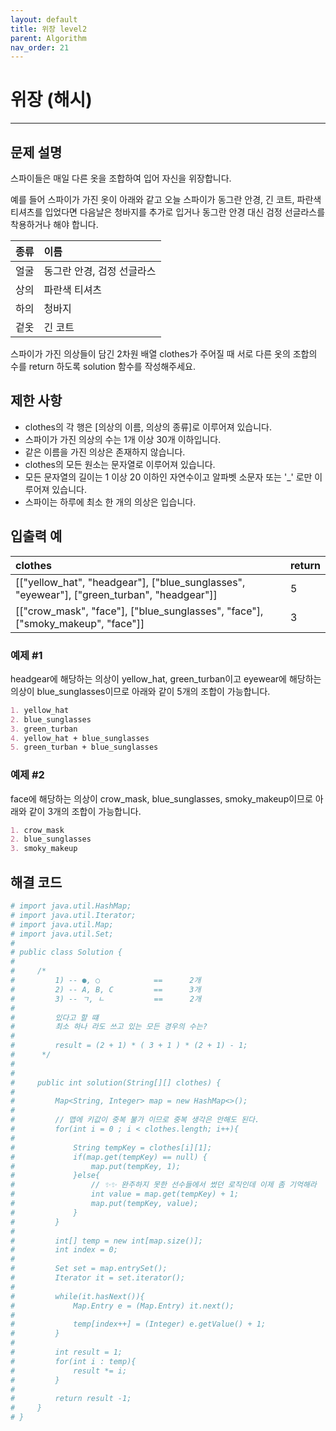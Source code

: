 ```yaml
---
layout: default
title: 위장 level2
parent: Algorithm
nav_order: 21
---
```


# 위장 (해시)

---

## 문제 설명

스파이들은 매일 다른 옷을 조합하여 입어 자신을 위장합니다.    

예를 들어 스파이가 가진 옷이 아래와 같고 오늘 스파이가 동그란 안경, 긴 코트, 파란색 티셔츠를 입었다면 다음날은 청바지를 추가로 입거나 동그란 안경 대신 검정 선글라스를 착용하거나 해야 합니다.   

| 종류 | 이름                   |
|:----|:----------------------|
| 얼굴 | 동그란 안경, 검정 선글라스   |
| 상의 | 파란색 티셔츠             |
| 하의 | 청바지                  |
| 겉옷 | 긴 코트                 |

스파이가 가진 의상들이 담긴 2차원 배열 clothes가 주어질 때 서로 다른 옷의 조합의 수를 return 하도록 solution 함수를 작성해주세요.  

## 제한 사항

* clothes의 각 행은 [의상의 이름, 의상의 종류]로 이루어져 있습니다.
* 스파이가 가진 의상의 수는 1개 이상 30개 이하입니다.
* 같은 이름을 가진 의상은 존재하지 않습니다.
* clothes의 모든 원소는 문자열로 이루어져 있습니다.
* 모든 문자열의 길이는 1 이상 20 이하인 자연수이고 알파벳 소문자 또는 '_' 로만 이루어져 있습니다.
* 스파이는 하루에 최소 한 개의 의상은 입습니다.

## 입출력 예

| clothes                                                                                          | return     |
|:-------------------------------------------------------------------------------------------------|:-----------|
| [["yellow_hat", "headgear"], ["blue_sunglasses", "eyewear"], ["green_turban", "headgear"]]       | 5          |
| [["crow_mask", "face"], ["blue_sunglasses", "face"], ["smoky_makeup", "face"]]                   | 3          |

### 예제 #1

headgear에 해당하는 의상이 yellow_hat, green_turban이고 eyewear에 해당하는 의상이 blue_sunglasses이므로 아래와 같이 5개의 조합이 가능합니다.   

```markdown
1. yellow_hat  
2. blue_sunglasses  
3. green_turban  
4. yellow_hat + blue_sunglasses  
5. green_turban + blue_sunglasses  
```

### 예제 #2

face에 해당하는 의상이 crow_mask, blue_sunglasses, smoky_makeup이므로 아래와 같이 3개의 조합이 가능합니다.  

```markdown
1. crow_mask
2. blue_sunglasses
3. smoky_makeup
```

## 해결 코드
```yaml
# import java.util.HashMap;
# import java.util.Iterator;
# import java.util.Map;
# import java.util.Set;
# 
# public class Solution {
# 
#     /*
#         1) -- ●, ○            ==      2개
#         2) -- A, B, C         ==      3개
#         3) -- ㄱ, ㄴ           ==      2개
# 
#         있다고 할 떄
#         최소 하나 라도 쓰고 있는 모든 경우의 수는?
# 
#         result = (2 + 1) * ( 3 + 1 ) * (2 + 1) - 1;
#      */
# 
# 
#     public int solution(String[][] clothes) {
# 
#         Map<String, Integer> map = new HashMap<>();
# 
#         // 맵에 키값이 중복 불가 이므로 중복 생각은 안해도 된다.
#         for(int i = 0 ; i < clothes.length; i++){
# 
#             String tempKey = clothes[i][1];
#             if(map.get(tempKey) == null) {
#                 map.put(tempKey, 1);
#             }else{
#                 // ✨✨ 완주하지 못한 선수들에서 썼던 로직인데 이제 좀 기억해라
#                 int value = map.get(tempKey) + 1;
#                 map.put(tempKey, value);
#             }
#         }
# 
#         int[] temp = new int[map.size()];
#         int index = 0;
# 
#         Set set = map.entrySet();
#         Iterator it = set.iterator();
# 
#         while(it.hasNext()){
#             Map.Entry e = (Map.Entry) it.next();
# 
#             temp[index++] = (Integer) e.getValue() + 1;
#         }
# 
#         int result = 1;
#         for(int i : temp){
#             result *= i;
#         }
# 
#         return result -1;
#     }
# }
```